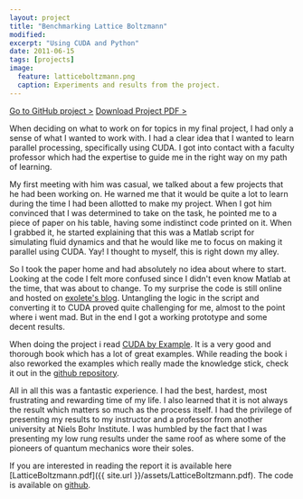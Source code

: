 ```yaml
---
layout: project
title: "Benchmarking Lattice Boltzmann"
modified:
excerpt: "Using CUDA and Python"
date: 2011-06-15
tags: [projects]
image:
  feature: latticeboltzmann.png
  caption: Experiments and results from the project.
---
```


<div markdown="0"><a href="https://github.com/jiekebo/Lattice-Boltzmann" class="btn">Go to GitHub project ></a>
<a href="{{ site.url }}/assets/LatticeBoltzmann.pdf" class="btn">Download Project PDF ></a></div>

When deciding on what to work on for topics in my final project, I had only a sense of what I wanted to work with. I had a clear idea that I wanted to learn parallel processing, specifically using CUDA. I got into contact with a faculty professor which had the expertise to guide me in the right way on my path of learning.

My first meeting with him was casual, we talked about a few projects that he had been working on. He warned me that it would be quite a lot to learn during the time I had been allotted to make my project. When I got him convinced that I was determined to take on the task, he pointed me to a piece of paper on his table, having some indistinct code printed on it. When I grabbed it, he started explaining that this was a Matlab script for simulating fluid dynamics and that he would like me to focus on making it parallel using CUDA. Yay! I thought to myself, this is right down my alley.

So I took the paper home and had absolutely no idea about where to start. Looking at the code I felt more confused since I didn't even know Matlab at the time, that was about to change. To my surprise the code is still online and hosted on [exolete's blog](http://exolete.com/lbm/). Untangling the logic in the script and converting it to CUDA proved quite challenging for me, almost to the point where i went mad. But in the end I got a working prototype and some decent results.

When doing the project i read [CUDA by Example](http://www.amazon.com/CUDA-Example-Introduction-General-Purpose-Programming/dp/0131387685). It is a very good and thorough book which has a lot of  great examples. While reading the book i also reworked the examples which really made the knowledge stick, check it out in the [github repository](https://github.com/jiekebo/CUDA-By-Example).

All in all this was a fantastic experience. I had the best, hardest, most frustrating and rewarding time of my life. I also learned that it is not always the result which matters so much as the process itself. I had the privilege of presenting my results to my instructor and a professor from another university at Niels Bohr Institute. I was humbled by the fact that I was presenting my low rung results under the same roof as where some of the pioneers of quantum mechanics wore their soles.

If you are interested in reading the report it is available here [LatticeBoltzmann.pdf]({{ site.url }}/assets/LatticeBoltzmann.pdf). The code is available on [github](https://github.com/jiekebo/Lattice-Boltzmann).